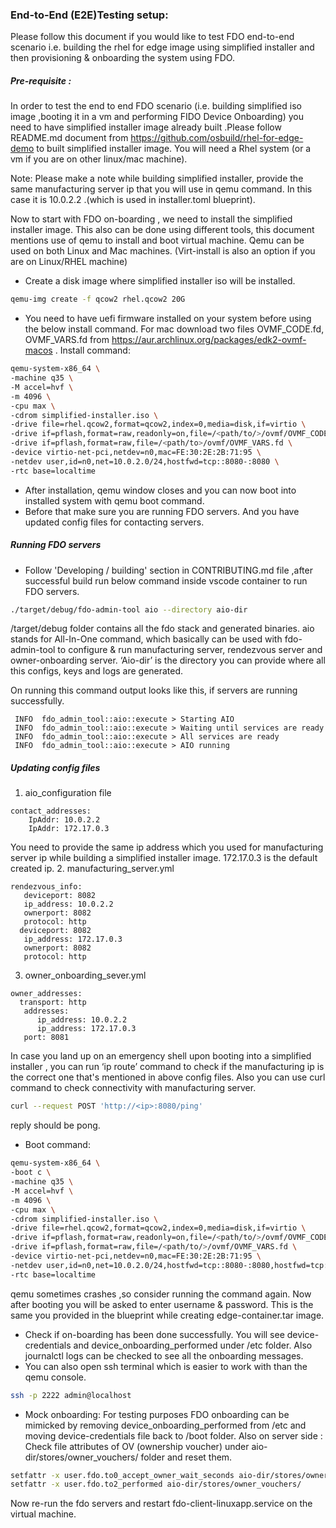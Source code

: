 ### End-to-End (E2E)Testing setup:
Please follow this document if you would like to test FDO end-to-end scenario 
i.e. building the rhel for edge image using simplified installer and then provisioning & onboarding the system using FDO.

##### Pre-requisite : 
In order to test the end to end FDO scenario (i.e. building simplified iso image ,booting it in a vm and performing FIDO Device Onboarding) you need to have simplified installer image already built .Please follow README.md document from https://github.com/osbuild/rhel-for-edge-demo to built simplified installer image. You will need a Rhel system (or a vm if you are on other linux/mac machine).

Note: Please make a note while building simplified installer, provide the same manufacturing server ip that you will use in qemu command. In this case it is 10.0.2.2 .(which is used in installer.toml blueprint).

Now to start with FDO on-boarding , we need to install the simplified installer image. This also can be done using different tools, this document mentions use of qemu to install and boot virtual machine. Qemu can be used on both Linux and Mac machines. (Virt-install is also an option if you are on Linux/RHEL machine)
- Create a disk image where simplified installer iso will be installed. 
``` bash
qemu-img create -f qcow2 rhel.qcow2 20G
```
- You need to have uefi firmware installed on your system before using the below install command.
For mac download two files OVMF_CODE.fd, OVMF_VARS.fd from https://aur.archlinux.org/packages/edk2-ovmf-macos .
Install command:
``` bash
qemu-system-x86_64 \
-machine q35 \
-M accel=hvf \
-m 4096 \
-cpu max \
-cdrom simplified-installer.iso \
-drive file=rhel.qcow2,format=qcow2,index=0,media=disk,if=virtio \
-drive if=pflash,format=raw,readonly=on,file=/<path/to/>/ovmf/OVMF_CODE.fd \
-drive if=pflash,format=raw,file=/<path/to>/ovmf/OVMF_VARS.fd \
-device virtio-net-pci,netdev=n0,mac=FE:30:2E:2B:71:95 \
-netdev user,id=n0,net=10.0.2.0/24,hostfwd=tcp::8080-:8080 \
-rtc base=localtime
```

- After installation, qemu window closes and you can now boot into installed system with qemu boot command.
- Before that make sure you are running FDO servers. And you have updated config files for contacting servers.

##### Running FDO servers
- Follow 'Developing / building' section in CONTRIBUTING.md file ,after successful build run below command inside vscode container to run FDO servers.
```bash
./target/debug/fdo-admin-tool aio --directory aio-dir
```
/target/debug folder contains all the fdo stack and generated binaries.
aio stands for All-In-One command, which basically can be used with fdo-admin-tool to configure & run manufacturing server, rendezvous server and owner-onboarding server. ‘Aio-dir’ is the directory you can provide where all this configs, keys and logs are generated.

On running this command output looks like this, if servers are running successfully.
```
 INFO  fdo_admin_tool::aio::execute > Starting AIO
 INFO  fdo_admin_tool::aio::execute > Waiting until services are ready
 INFO  fdo_admin_tool::aio::execute > All services are ready
 INFO  fdo_admin_tool::aio::execute > AIO running
```

##### Updating config files
1. aio_configuration file 
```
contact_addresses:
    IpAddr: 10.0.2.2
    IpAddr: 172.17.0.3
```
You need to provide the same ip address which you used for manufacturing server ip while building a simplified installer image. 172.17.0.3 is the default created ip.
2. manufacturing_server.yml
```
rendezvous_info:
   deviceport: 8082
   ip_address: 10.0.2.2
   ownerport: 8082
   protocol: http
  deviceport: 8082
   ip_address: 172.17.0.3
   ownerport: 8082
   protocol: http
```
3. owner_onboarding_sever.yml
```
owner_addresses:
  transport: http
   addresses:
      ip_address: 10.0.2.2
      ip_address: 172.17.0.3
   port: 8081
```

In case you land up on an emergency shell upon booting into a simplified installer , you can run ‘ip route’ command to check if the manufacturing ip is the correct one that's mentioned in above config files.
Also you can use curl command to check connectivity with manufacturing server.
```bash
curl --request POST 'http://<ip>:8080/ping'
```
reply should be pong. 

- Boot command:
```bash
qemu-system-x86_64 \
-boot c \
-machine q35 \
-M accel=hvf \
-m 4096 \
-cpu max \
-cdrom simplified-installer.iso \
-drive file=rhel.qcow2,format=qcow2,index=0,media=disk,if=virtio \
-drive if=pflash,format=raw,readonly=on,file=/<path/to/>/ovmf/OVMF_CODE.fd \
-drive if=pflash,format=raw,file=/<path/to/>/ovmf/OVMF_VARS.fd \
-device virtio-net-pci,netdev=n0,mac=FE:30:2E:2B:71:95 \
-netdev user,id=n0,net=10.0.2.0/24,hostfwd=tcp::8080-:8080,hostfwd=tcp::2222-:22 \
-rtc base=localtime
```

qemu sometimes crashes ,so consider running the command again.
Now after booting you will be asked to enter username & password. This is the same you provided in the blueprint while creating edge-container.tar image. 

- Check if on-boarding has been done successfully. You will see device-credentials and device_onboarding_performed under /etc folder.
Also journalctl logs can be checked to see all the onboarding messages.
- You can also open ssh terminal which is easier to work with than the qemu console. 
```bash
ssh -p 2222 admin@localhost
```
- Mock onboarding: For testing purposes FDO onboarding can be mimicked by removing device_onboarding_performed from /etc and moving device-credentials file back to /boot folder.
Also on server side :
Check file attributes of OV (ownership voucher) under aio-dir/stores/owner_vouchers/ folder and reset them.
```bash
setfattr -x user.fdo.to0_accept_owner_wait_seconds aio-dir/stores/owner_vouchers/ 
setfattr -x user.fdo.to2_performed aio-dir/stores/owner_vouchers/ 
```
Now re-run the fdo servers and restart fdo-client-linuxapp.service on the virtual machine.
